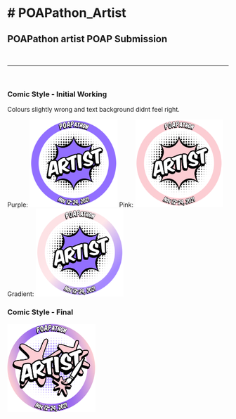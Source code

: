 <H1># POAPathon_Artist</H1>
<H2>POAPathon artist POAP Submission</H2>
<BR><HR><BR>
<H3>Comic Style - Initial Working</H3>
  Colours slightly wrong and text background didnt feel right.
  
  Purple:
<img height="200" src="https://github.com/Boots86/POAPathon_Artist/blob/main/POAP_Artist_Purple.png">
  Pink:
<img height="200" src="https://github.com/Boots86/POAPathon_Artist/blob/main/POAP_Artist_Pink.png">
  Gradient:
<img height="200" src="https://github.com/Boots86/POAPathon_Artist/blob/main/POAP_Artist_Gradient.png">

  
  <H3>Comic Style - Final</H3>
  <img height="200" src="https://github.com/Boots86/POAPathon_Artist/blob/main/POAP_Artist.png">
